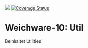 [![](https://jitpack.io/v/weichware10/util.svg)](https://jitpack.io/#weichware10/util)
[![Coverage Status](https://coveralls.io/repos/github/weichware10/util/badge.svg)](https://coveralls.io/github/weichware10/util)
# Weichware-10: Util

Beinhaltet Utilities
